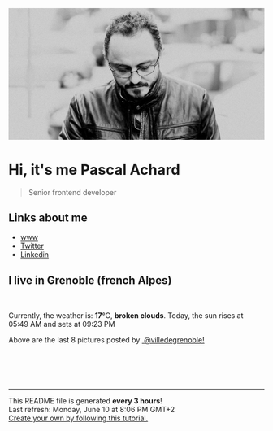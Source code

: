 ![Pascal Achard](./images/photo-pascal-achard.jpg)
# Hi, it's me Pascal Achard
> Senior frontend developer

## Links about me
- [www](https://www.pascal-achard.com)
- [Twitter](https://twitter.com/botmaster)
- [Linkedin](http://www.linkedin.com/in/pascal-achard)


## I live in Grenoble (french Alpes)
<img src="https://openweathermap.org/img/wn/04d@2x.png" alt="">

Currently, the weather is: **17**°C, **broken clouds**.
Today, the sun rises at 05:49 AM and sets at 09:23 PM

Above are the last 8 pictures posted by <a href="https://www.instagram.com/villedegrenoble/" target="_blank"><img alt="" src="https://upload.wikimedia.org/wikipedia/commons/thumb/e/e7/Instagram_logo_2016.svg/1024px-Instagram_logo_2016.svg.png" width="20"/> @villedegrenoble!</a>

<p style="display: flex; flex-wrap: wrap; gap: 20px;">
        <img src="https://cdn1.picuki.com/hosted-by-instagram/q/0exhNuNYnjBGZDHIdN5WmL9I2Pk2GAlRNecaS7j0nyZiNxIsbHWB58ltwdGn%7C%7CDh7IAhgASuRYztk4okjUVlWDT19OkLZT7yPTzdc6aqZVOjN2zBh8pFklL02L3weZ3Kt88MkVAmYdSgIGaYDG7uo%7C%7CesJ+f3scjIEri2WNbwT9zJBpY6uSKVKz8B1pJ2Jg3Tt%7C%7C9k4Ki5e82wzJURmpNHNpW5HDbr2PM86o6N0QrlChMIRrdDgmBq7EHl3Kj4pUQ+RubTOl+1e3DbSSxsQ+nONH5gKeEcwl1KcpSIa4Z9ojYGvaaxC6K874bf1bUcmfipopBYzx9no0SzFNTD54GJr50mK0uCCQ%7C%7CYBtJO9GvmqUerP4CrwZOXWP6kbcXM+OqTiWVzrAfTnIe9Uz5wJE%7C%7C0TgQjjqFObJeCy4x1yOyZDh2nTDsElF6s=.jpeg" alt="" width="200"/>
        <img src="https://cdn1.picuki.com/hosted-by-instagram/q/0exhNuNYnjBGZDHIdN5WmL9I2Pk2GAlRNecaS7j0nyZiNxIsbHWB58ltwdev%7C%7CDlyKw1oASyLeDtn448vVlxWZFVzOEHaSrGMSj5W7KuZUICm1TJu8ZVhlb4wK3MaYHWv9sArOzjYMTIfQeoEH%7C%7Cb2re8W5vvwbTUDoy2TN7JHyQlWotfpUrJy9ZRzt52U1h+189JldAJZ+jtvdBFundPZlTIeAf3+Idp1orN2S%7C%7CkKhtAKv6K%7C%7C1SO2ECMseW16GX6Rv5+HoOAAuiDpYGhpqzfheKc4EEMWggiali88kaQW0K73I7w60tAutojoXFlUCCpuoxkzsbuMxiCdf0GI%7C%7CmJzhWPQwO7mP6tgr5LPJvKeXd7WxyTZM5zEOe9iaXleLvb%7C%7CRHD4CeKbHf1AuL9ITNd%7C%7Ckg2RtVWZOuK6315yBzcdzmHNA5otE62i5ZaF%7C%7ClTvlHDerRIvnZicWLhK2FVZ%7C%7CvGU0AlKTX%7C%7CCXZh6bx%7C%7CZ0mo6JtN3cIrvidjbbrUUHkUkZt1F%7C%7CCe0iZZnMx+1%7C%7C+I9MYg+eg==.jpeg" alt="" width="200"/>
        <img src="https://cdn1.picuki.com/hosted-by-instagram/q/0exhNuNYnjBGZDHIdN5WmL9I2Pk2GAlRNucaS7j0nyZiNxIsbHWB58ltwdev%7C%7CDlyKw1oASyLeDtj7YksV1xZZFVyOUHbS72BTDxR6a2YV4Ck1jFh9JBikL48KnUcYXSq%7C%7CsctOzjYMTIfQeoEH%7C%7Cbx7a8Koru5A2MEo1zRMrBC0GAG4YWbVqFKwoV966yUlEri+YU8ajtG5WR1aRtmpNPb5DwIX%7C%7CD+fMBxsedISLQzicYRtr6+yGOHH24VdGZ9ShuJi6ySjvRWoA7nRWIz1XegYP4CAEQHx1C%7C%7CuksQnb1%7C%7Ci9W1FaxM+N9+sqPVETFKCipioCttkZe1khzGbXn08ll%7C%7Cl07n46ScRtM+i4%7C%7CJPN6XYMHG6ADXQICbR58JDl5BUrHVUF2LbaDwCMAExttwPcFv0nGe3S2XLOK5ywBVHgRBgj6aJp1GGsfFkL2PoVjn1iyK+DYBhpyjSolZ6RhS95jbv1BYLy2SXY5wNTfpylkmT4ZCIuucyA==.jpeg" alt="" width="200"/>
        <img src="https://cdn1.picuki.com/hosted-by-instagram/q/0exhNuNYnjBGZDHIdN5WmL9I2Pk2GAlRNucaS7j0nyZiNxIsbHWB58ltwdev%7C%7CDlyKw1oASyLeDtj44oiVV5RZFVyOUHbTbOITzld7qyeUYCk0DBk9pZmkrYxLnEdYHKn8MooOzjYMTIfQeoEH%7C%7Cbx7a8Koru5A2MEo1zRMrBC0GAG4YWbVqFKwoV966yUlEri+YU8ajtG5WR1aRtmpNPb5DwIX%7C%7CD+fMBxsedISLQzicYRtr6+wmOHH24VdGZ9SgjJnL37q+xSkHewRWIz1XegYZsvCRgEx1C%7C%7CuksQnb1%7C%7Ci9W1FaxM+N9+sqPVETFKCipioCttkZe1khzGbXn08ll%7C%7Cl0736+ecVvU%7C%7CibHRd9y5VszHxiLZQ6abR58JDl5BUrHVUF2LbaDwCMAExttwPcFqgnu2yjOMbuChzjR+EHh41TKnFp5zWaqpyP+honjHkgzDulAuqfmSWuZezxhS95jbv1BYLF2RXI5wNTfpylkmT4ZCIuucyA==.jpeg" alt="" width="200"/>
        <img src="https://cdn1.picuki.com/hosted-by-instagram/q/0exhNuNYnjBGZDHIdN5WmL9I2Pk2GAlRNucaS7j0nyZiNxIsbHWB58ltwdGn%7C%7CDh7IAhgASuRYztk4okjUVhTDD17PUfYS7GOTzZV5q6RUO2hvDZi8Z9jnb03LHAYYHCt9cYuUWKpNWwSDv5PHL%7C%7Clo7gX5vrobigBpzuMMLVKyQlWotfpUrJy9ZRxt+S4jkja45BsLTNZ5momNkgl7NvWvTVeEaa+NMB166d1RbMCxMkA%7C%7C6nRlSaHEmw+Jj8uRHagtIj+kOYA2HblUWcb%7C%7ClPxEZM4HhsVr0O8nwYyv4ItzoCmOdBM9s9psvDAbkcmfk0tpBdszcPwwmXCYD35j3xz+kSH1qeiWcwvvsXhF6eXUcHq+RDRWOTNLqJtWUo%7C%7CCKjCHlCPEfKwHvp0pbxuWvdLigjjpl7rIZPVmix%7C%7CBwpZijDWVJAjFqnL.jpeg" alt="" width="200"/>
        <img src="https://cdn1.picuki.com/hosted-by-instagram/q/0exhNuNYnjBGZDHIdN5WmL9I2Pk2GAlRNucaS7j0nyZiNxIsbHWB58ltwdev%7C%7CDlyKw1oASyLeDtl444qVltXZFVzPEXbTrWPRTdd6KiQUICq0zdg9JJgl7g0KHAbZ3Gr88skOzjYMTIfQeoEH%7C%7Cb2qu8f5vvwbTcApC2TNbFAyQlWotfpUrJy9ZRzt52U1h+189JldAJZ+jtvdBFundPZlTIeAf3+Idp1orN2S%7C%7CkKhtAKv6K81SO2ECMseW16GX6Rv5+HoOAAuiDpYGhpqzHheKc4EEMWggiTlkZlhrUogqmjJ7w60tAutobwVEQUEipuoxkzsbuMxiCdf0GI%7C%7CmJzhWPQwO7mP6tgr5LPJvKeXd7WxyTZM5zEOe9hV19eLdjdSXLGFaSbDcsKuIFiC9VJkg2RtVWZOuK6315yBzcdzmHNA5otE62i5ZaHw27vhQuKmTY+xfrrXaRd4lVV2tG%7C%7C3xRIKF7CCctDOR3R+2oOI9tIKY3uidjbbrUUHkUkaN1G8ie0iZZnMx+1%7C%7C+I9MYg+eg==.jpeg" alt="" width="200"/>
        <img src="https://cdn1.picuki.com/hosted-by-instagram/q/0exhNuNYnjBGZDHIdN5WmL9I2Pk2GAlRNucaS7j0nyZiNxIsbHWB58ltwdev%7C%7CDlyKw1oASyLeDtl5IMqV1hZZFVyNEHdQbCBTD9R5qmdV4Cm0TBk8pNhl780KXwZYXWo9sUkOzjYMTIfQeoEH%7C%7Cbx7a8Koru5A2MEo1zRMrBC0GAG4YWbVqFKwoV966yUlEri+YU8ajtG5WR1aRtmpNPb5DwIX%7C%7CD+fMBxsedISLQzicYRtr6+wmOHH24VdGZ9SgaVrN6TktYXs3q4RWIz1XegYvABCWkIx1C%7C%7CuksQnb1%7C%7Ci9W1FaxM+N9+sqPVETFKCipioCttkZe1khzGbXn08ll%7C%7Cl03n9+KeVv0+iLHRdN6XUsHE6AzaQZCbR58JDl5BUrHVUF2LbaDwCMAExttwPcFv9Eeb5Dy2VuPR%7C%7CgJUNRdF0C2dNpxGVs+bz4eV81bEkg2luBYvqvaib4EPzxhS95jbv1BYLl2TVI5wNTfpylkmT4ZCIuucyA==.jpeg" alt="" width="200"/>
        <img src="https://cdn1.picuki.com/hosted-by-instagram/q/0exhNuNYnjBGZDHIdN5WmL9I2Pk2GAlRNecaS7j0nyZiNxIsbHWB58ltwdev%7C%7CDlyKw1oASyLeDtl448rUVtRZFVyNEHdT7CMTD9R5qudXICn2zRg9ZdlnLw3LnwWbXKp8cEqOzjYMTIfQeoEH%7C%7Cbx7a8Koru5A2MEoyX9auctwCIPuM23TKNy2JAtrKSLl0SxptV%7C%7CIjNLvG0jJ00m7NPfvnw1UvfPMc9g+PAnEPEzhMQ65OftxiS5F34zanZ0FjW2i9zKsfgErW7nIiI6vWSjSvQaAH1PggWsljcQk61oi4agadogjLgxtp%7C%7CUTWUPWlNgog0zvY6Qww7pUTOHxUBI7kTQkJ6VU6wLkp6jCsLYBv+snwWOPPzdF7kbEC9JD%7C%7CSLAw%7C%7CjAcyUHeMApLpBSvpWzgaK1TbsZ+DO7RVIFD1emmC6ObB+dP+M1aGc6mHbph%7C%7CZkUE0lZHtLeV%7C%7Cn3oM04Oy5wVEanXCWJBNaGGCjw==.jpeg" alt="" width="200"/>
</p>

------------
<p>This README file is generated <b>every 3 hours</b>!
    <br />Last refresh: Monday, June 10 at 8:06 PM GMT+2
    <br /><a href="https://medium.com/@th.guibert/how-to-create-a-self-updating-readme-md-for-your-github-profile-f8b05744ca91">Create your own by following this tutorial.</a>
</p>
<p><a href="https://github.com/botmaster/botmaster/actions/workflows/main.yaml"><img alt="" src="https://github.com/botmaster/botmaster/actions/workflows/main.yaml/badge.svg" /></a></p>

